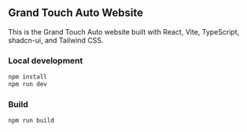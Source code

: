 ## Grand Touch Auto Website

This is the Grand Touch Auto website built with React, Vite, TypeScript, shadcn-ui, and Tailwind CSS.

### Local development

```sh
npm install
npm run dev
```

### Build

```sh
npm run build
```

